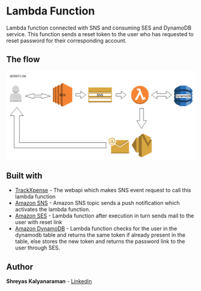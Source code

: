 # Lambda Function

Lambda function connected with SNS and consuming SES and DynamoDB service. This function sends a reset token to the user who has requested to reset password for their corresponding account.

## The flow

![Alt Function_flow](https://github.com/ShreyasKraman/LambdaFunction/blob/master/LambdaFunctionCall.PNG)


## Built with

* [TrackXpense](https://github.com/ShreyasKraman/TracXpense) - The webapi which makes SNS event request to call this lambda function
* [Amazon SNS](https://aws.amazon.com/sns/) - Amazon SNS topic sends a push notification which activates the lambda function.
* [Amazon SES](https://aws.amazon.com/ses/) - Lambda function after execution in turn sends mail to the user with reset link
* [Amazon DynamoDB](https://aws.amazon.com/dynamodb/) - Lambda function checks for the user in the dynamodb table and returns the same token if already present in the table, else stores the new token and returns the password link to the user through SES.

## Author

**Shreyas Kalyanaraman** - [Linkedin](https://www.linkedin.com/in/shreyaskalyanaraman)



